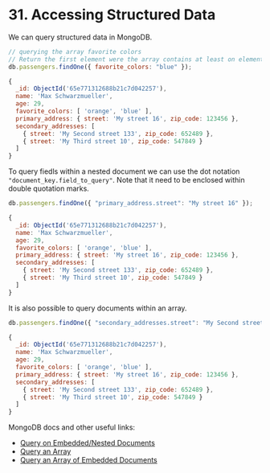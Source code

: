 # 31. Accessing Structured Data

We can query structured data in MongoDB.

```javascript
// querying the array favorite colors
// Return the first element were the array contains at least on element "blue"
db.passengers.findOne({ favorite_colors: "blue" });

{
  _id: ObjectId('65e771312688b21c7d042257'),
  name: 'Max Schwarzmueller',
  age: 29,
  favorite_colors: [ 'orange', 'blue' ],
  primary_address: { street: 'My street 16', zip_code: 123456 },
  secondary_addresses: [
    { street: 'My Second street 133', zip_code: 652489 },
    { street: 'My Third street 10', zip_code: 547849 }
  ]
}
```

To query fiedls within a nested document we can use the dot notation `"document_key.field_to_query"`. Note that it need to be enclosed within double quotation marks.

```javascript
db.passengers.findOne({ "primary_address.street": "My street 16" });

{
  _id: ObjectId('65e771312688b21c7d042257'),
  name: 'Max Schwarzmueller',
  age: 29,
  favorite_colors: [ 'orange', 'blue' ],
  primary_address: { street: 'My street 16', zip_code: 123456 },
  secondary_addresses: [
    { street: 'My Second street 133', zip_code: 652489 },
    { street: 'My Third street 10', zip_code: 547849 }
  ]
}
```

It is also possible to query documents within an array.

```javascript
db.passengers.findOne({ "secondary_addresses.street": "My Second street 133" });

{
  _id: ObjectId('65e771312688b21c7d042257'),
  name: 'Max Schwarzmueller',
  age: 29,
  favorite_colors: [ 'orange', 'blue' ],
  primary_address: { street: 'My street 16', zip_code: 123456 },
  secondary_addresses: [
    { street: 'My Second street 133', zip_code: 652489 },
    { street: 'My Third street 10', zip_code: 547849 }
  ]
}
```

MongoDB docs and other useful links:

- [Query on Embedded/Nested Documents](https://www.mongodb.com/docs/manual/tutorial/query-embedded-documents/)
- [Query an Array](https://www.mongodb.com/docs/manual/tutorial/query-arrays/)
- [Query an Array of Embedded Documents](https://www.mongodb.com/docs/manual/tutorial/query-array-of-documents/)
